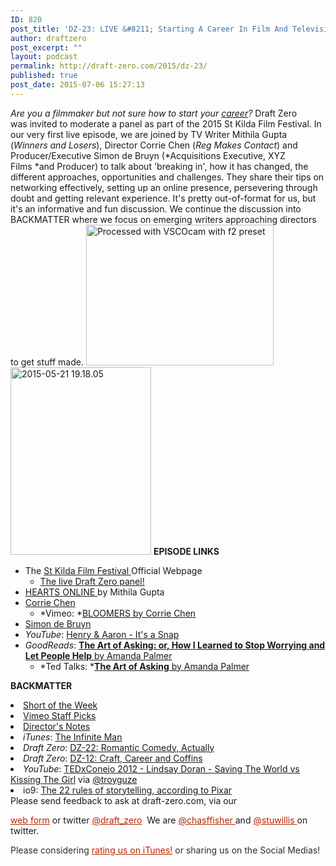 ```yaml
---
ID: 820
post_title: 'DZ-23: LIVE &#8211; Starting A Career In Film And Television'
author: draftzero
post_excerpt: ""
layout: podcast
permalink: http://draft-zero.com/2015/dz-23/
published: true
post_date: 2015-07-06 15:27:13
---
```

*Are you a filmmaker but not sure how to start your <span style="text-decoration: underline;">career</span>?* Draft Zero was invited to moderate a panel as part of the 2015 St Kilda Film Festival. In our very first live episode, we are joined by TV Writer Mithila Gupta (*Winners and Losers*), Director Corrie Chen (*Reg Makes Contact*) and Producer/Executive Simon de Bruyn (*Acquisitions Executive, XYZ Films *and Producer) to talk about 'breaking in', how it has changed, the different approaches, opportunities and challenges. They share their tips on networking effectively, setting up an online presence, persevering through doubt and getting relevant experience. It's pretty out-of-format for us, but it's an informative and fun discussion. We continue the discussion into BACKMATTER where we focus on emerging writers approaching directors to get stuff made. [<img class="size-medium wp-image-385" src="http://draft-zero.com/wp-content/uploads/2015/07/2015-05-25-19.57.48-300x225.jpg" alt="Processed with VSCOcam with f2 preset" width="300" height="225" />][1] [<img class="alignnone size-medium wp-image-386" src="http://draft-zero.com/wp-content/uploads/2015/07/2015-05-21-19.18.05-225x300.jpg" alt="2015-05-21 19.18.05" width="225" height="300" />][2] **EPISODE LINKS** 
*   The [St Kilda Film Festival ][3]Official Webpage 
    *   [The live Draft Zero panel!][4]
*   [HEARTS ONLINE ][5]by Mithila Gupta
*   [Corrie Chen][6] 
    *   *Vimeo: *[BLOOMERS by Corrie Chen][7]
*   <a href="http://xyzfilms.com/simon-de-bruyn/" target="_blank">Simon de Bruyn</a>
*   *YouTube*: <a href="https://www.youtube.com/watch?v=4Am7oKBD3PU" target="_blank">Henry & Aaron - It's a Snap</a>
*   *GoodReads*: <a href="https://www.goodreads.com/book/show/20980987-the-art-of-asking-or-how-i-learned-to-stop-worrying-and-let-people-hel" target="_blank"><strong>The Art of Asking: or, How I Learned to Stop Worrying and Let People Help</strong> by Amanda Palmer</a> 
    *   *Ted Talks: *[**The Art of Asking** by Amanda Palmer][8]

**BACKMATTER** 
<li style="text-align: left;">
  <a href="https://www.shortoftheweek.com" target="_blank">Short of the Week</a>
</li>
<li style="text-align: left;">
  <a href="https://vimeo.com/channels/staffpicks" target="_blank">Vimeo Staff Picks</a>
</li>
<li style="text-align: left;">
  <a href="http://www.directorsnotes.com" target="_blank">Director's Notes</a>
</li>
<li style="text-align: left;">
  <em>iTunes</em>: <a href="https://itunes.apple.com/au/movie/the-infinite-man/id944226767" target="_blank">The Infinite Man</a>
</li>
<li style="text-align: left;">
  <em>Draft Zero</em>: <a href="http://draft-zero.com/2015/dz-22/" target="_blank">DZ-22: Romantic Comedy, Actually</a>
</li>
<li style="text-align: left;">
  <em>Draft Zero</em>: <a href="http://draft-zero.com/2014/dz-12/" target="_blank">DZ-12: Craft, Career and Coffins</a>
</li>
<li style="text-align: left;">
  <em>YouTube</em>: <a href="https://www.youtube.com/watch?v=yLkqI2UiZJU&feature=youtu.be" target="_blank">TEDxConejo 2012 - Lindsay Doran - Saving The World vs Kissing The Girl</a> via <a href="https://twitter.com/troyguze/status/612268362593341440" target="_blank">@troyguze</a>
</li>
<li style="text-align: left;">
  io9: <a href="http://io9.com/5916970/the-22-rules-of-storytelling-according-to-pixar" target="_blank">The 22 rules of storytelling, according to Pixar</a>
</li> Please send feedback to ask at draft-zero.com, via our 

<a style="font-weight: inherit; font-style: inherit; color: #ba2500;" href="http://draft-zero.com/feedback/" target="_blank">web form</a> or twitter <a style="font-weight: inherit; font-style: inherit; color: #ba2500;" href="https://twitter.com/draft_zero" target="_blank">@draft_zero</a>  We are <a style="font-weight: inherit; font-style: inherit; color: #ba2500;" href="http://www.twitter.com/chasffisher" target="_blank">@chasffisher </a>and <a style="font-weight: inherit; font-style: inherit; color: #ba2500;" href="http://www.twitter.com/stuwillis" target="_blank">@stuwillis </a>on twitter. <p style="color: #2d2d2d;">
  Please considering <a style="font-weight: inherit; font-style: inherit; color: #ba2500;" href="https://itunes.apple.com/au/podcast/draft-zero-screenwriting-podcast/id847126598?mt=2&ls=1">rating us on iTunes!</a> or sharing us on the Social Medias!
</p>

 [1]: http://draft-zero.com/wp-content/uploads/2015/07/2015-05-25-19.57.48.jpg
 [2]: http://draft-zero.com/wp-content/uploads/2015/07/2015-05-21-19.18.05.jpg
 [3]: http://www.stkildafilmfestival.com.au/2015-s2/
 [4]: http://www.stkildafilmfestival.com.au/2015-s2/page-305/forums-throughout-the-week
 [5]: https://heartsonline.wordpress.com/
 [6]: http://www.corriechen.com/
 [7]: https://vimeo.com/69411925
 [8]: http://www.ted.com/talks/amanda_palmer_the_art_of_asking?language=en